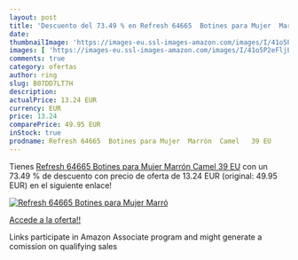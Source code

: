 ```yaml
---
layout: post
title: 'Descuento del 73.49 % en Refresh 64665  Botines para Mujer  Marró'
date: 
thumbnailImage: 'https://images-eu.ssl-images-amazon.com/images/I/41o5P2eFljL._SL200_.jpg'
images: [ 'https://images-eu.ssl-images-amazon.com/images/I/41o5P2eFljL._SL200_.jpg' ]
comments: true
category: ofertas
author: ring
slug: B07DD7LT7H
description:
actualPrice: 13.24 EUR
currency: EUR
price: 13.24
comparePrice: 49.95 EUR
inStock: true
prodname: Refresh 64665  Botines para Mujer  Marrón  Camel   39 EU
---
```


Tienes [Refresh 64665  Botines para Mujer  Marrón  Camel   39 EU](https://www.amazon.es/dp/B07DD7LT7H/?tag=tolees-21) con un 73.49 % de descuento con precio de oferta de 13.24 EUR (original: 49.95 EUR) en el siguiente enlace!

[![Refresh 64665  Botines para Mujer  Marró](https://images-eu.ssl-images-amazon.com/images/I/41o5P2eFljL._SL200_.jpg)](https://www.amazon.es/dp/B07DD7LT7H/?tag=tolees-21)

[Accede a la oferta!!](https://www.amazon.es/dp/B07DD7LT7H/?tag=tolees-21)

Links participate in Amazon Associate program and might generate a comission on qualifying sales


